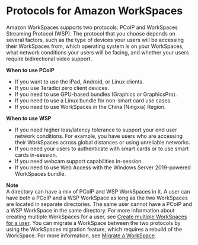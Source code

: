 # Protocols for Amazon WorkSpaces<a name="amazon-workspaces-protocols"></a>

Amazon WorkSpaces supports two protocols: PCoIP and WorkSpaces Streaming Protocol \(WSP\)\. The protocol that you choose depends on several factors, such as the type of devices your users will be accessing their WorkSpaces from, which operating system is on your WorkSpaces, what network conditions your users will be facing, and whether your users require bidirectional video support\.

**When to use PCoIP**
+ If you want to use the iPad, Android, or Linux clients\.
+ If you use Teradici zero client devices\.
+ If you need to use GPU\-based bundles \(Graphics or GraphicsPro\)\.
+ If you need to use a Linux bundle for non\-smart card use cases\.
+ If you need to use WorkSpaces in the China \(Ningxia\) Region\.

**When to use WSP**
+ If you need higher loss/latency tolerance to support your end user network conditions\. For example, you have users who are accessing their WorkSpaces across global distances or using unreliable networks\.
+ If you need your users to authenticate with smart cards or to use smart cards in\-session\.
+ If you need webcam support capabilities in\-session\.
+ If you need to use Web Access with the Windows Server 2019\-powered WorkSpaces bundle\.

**Note**  
A directory can have a mix of PCoIP and WSP WorkSpaces in it\.
A user can have both a PCoIP and a WSP WorkSpace as long as the two WorkSpaces are located in separate directories\. The same user cannot have a PCoIP and a WSP WorkSpace in the same directory\. For more information about creating multiple WorkSpaces for a user, see [Create multiple WorkSpaces for a user](create-multiple-workspaces-for-user.md)\.
You can migrate a WorkSpace between the two protocols by using the WorkSpaces migration feature, which requires a rebuild of the WorkSpace\. For more information, see [Migrate a WorkSpace](migrate-workspaces.md)\.
